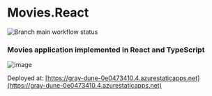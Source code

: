 # Movies.React
![Branch main workflow status](https://github.com/igorcervac/Movies.React/actions/workflows/azure-static-web-apps-gray-dune-0e0473410.yml/badge.svg?branch=main)

### Movies application implemented in React and TypeScript

![image](https://github.com/user-attachments/assets/e422e7e8-3720-4d76-b737-f30cfaeeb9ca)



Deployed at: [https://gray-dune-0e0473410.4.azurestaticapps.net](https://gray-dune-0e0473410.4.azurestaticapps.net) 
